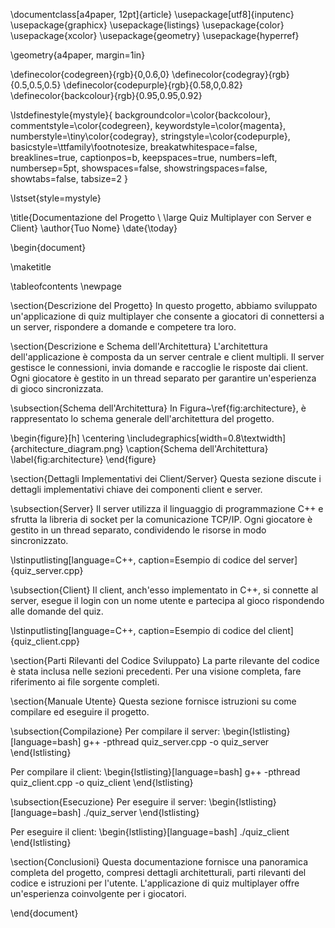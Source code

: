 \documentclass[a4paper, 12pt]{article}
\usepackage[utf8]{inputenc}
\usepackage{graphicx}
\usepackage{listings}
\usepackage{color}
\usepackage{xcolor}
\usepackage{geometry}
\usepackage{hyperref}

\geometry{a4paper, margin=1in}

\definecolor{codegreen}{rgb}{0,0.6,0}
\definecolor{codegray}{rgb}{0.5,0.5,0.5}
\definecolor{codepurple}{rgb}{0.58,0,0.82}
\definecolor{backcolour}{rgb}{0.95,0.95,0.92}

\lstdefinestyle{mystyle}{
    backgroundcolor=\color{backcolour},
    commentstyle=\color{codegreen},
    keywordstyle=\color{magenta},
    numberstyle=\tiny\color{codegray},
    stringstyle=\color{codepurple},
    basicstyle=\ttfamily\footnotesize,
    breakatwhitespace=false,
    breaklines=true,
    captionpos=b,
    keepspaces=true,
    numbers=left,
    numbersep=5pt,
    showspaces=false,
    showstringspaces=false,
    showtabs=false,
    tabsize=2
}

\lstset{style=mystyle}

\title{Documentazione del Progetto \\ \large Quiz Multiplayer con Server e Client}
\author{Tuo Nome}
\date{\today}

\begin{document}

\maketitle

\tableofcontents
\newpage

\section{Descrizione del Progetto}
In questo progetto, abbiamo sviluppato un'applicazione di quiz multiplayer che consente a giocatori di connettersi a un server, rispondere a domande e competere tra loro.

\section{Descrizione e Schema dell'Architettura}
L'architettura dell'applicazione è composta da un server centrale e client multipli. Il server gestisce le connessioni, invia domande e raccoglie le risposte dai client. Ogni giocatore è gestito in un thread separato per garantire un'esperienza di gioco sincronizzata.

\subsection{Schema dell'Architettura}
In Figura~\ref{fig:architecture}, è rappresentato lo schema generale dell'architettura del progetto.

\begin{figure}[h]
    \centering
    \includegraphics[width=0.8\textwidth]{architecture_diagram.png}
    \caption{Schema dell'Architettura}
    \label{fig:architecture}
\end{figure}

\section{Dettagli Implementativi dei Client/Server}
Questa sezione discute i dettagli implementativi chiave dei componenti client e server.

\subsection{Server}
Il server utilizza il linguaggio di programmazione C++ e sfrutta la libreria di socket per la comunicazione TCP/IP. Ogni giocatore è gestito in un thread separato, condividendo le risorse in modo sincronizzato.

\lstinputlisting[language=C++, caption=Esempio di codice del server]{quiz_server.cpp}

\subsection{Client}
Il client, anch'esso implementato in C++, si connette al server, esegue il login con un nome utente e partecipa al gioco rispondendo alle domande del quiz.

\lstinputlisting[language=C++, caption=Esempio di codice del client]{quiz_client.cpp}

\section{Parti Rilevanti del Codice Sviluppato}
La parte rilevante del codice è stata inclusa nelle sezioni precedenti. Per una visione completa, fare riferimento ai file sorgente completi.

\section{Manuale Utente}
Questa sezione fornisce istruzioni su come compilare ed eseguire il progetto.

\subsection{Compilazione}
Per compilare il server:
\begin{lstlisting}[language=bash]
g++ -pthread quiz_server.cpp -o quiz_server
\end{lstlisting}

Per compilare il client:
\begin{lstlisting}[language=bash]
g++ -pthread quiz_client.cpp -o quiz_client
\end{lstlisting}

\subsection{Esecuzione}
Per eseguire il server:
\begin{lstlisting}[language=bash]
./quiz_server
\end{lstlisting}

Per eseguire il client:
\begin{lstlisting}[language=bash]
./quiz_client
\end{lstlisting}

\section{Conclusioni}
Questa documentazione fornisce una panoramica completa del progetto, compresi dettagli architetturali, parti rilevanti del codice e istruzioni per l'utente. L'applicazione di quiz multiplayer offre un'esperienza coinvolgente per i giocatori.

\end{document}
